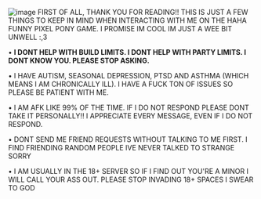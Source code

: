 ![image](https://github.com/user-attachments/assets/977ab256-3c61-4c33-973e-3b45215e1a83)
FIRST OF ALL, THANK YOU FOR READING!! THIS IS JUST A FEW THINGS TO KEEP IN MIND WHEN INTERACTING WITH ME ON THE HAHA FUNNY PIXEL PONY GAME. I PROMISE IM COOL IM JUST A WEE BIT UNWELL :,3



• **I DONT HELP WITH BUILD LIMITS. I DONT HELP WITH PARTY LIMITS. I DONT KNOW YOU. PLEASE STOP ASKING.**

• I HAVE AUTISM, SEASONAL DEPRESSION, PTSD AND ASTHMA (WHICH MEANS I AM CHRONICALLY ILL). I HAVE A FUCK TON OF ISSUES SO PLEASE BE PATIENT WITH ME. 

• I AM AFK LIKE 99% OF THE TIME. IF I DO NOT RESPOND PLEASE DONT TAKE IT PERSONALLY!! I APPRECIATE EVERY MESSAGE, EVEN IF I DO NOT RESPOND. 

• DONT SEND ME FRIEND REQUESTS WITHOUT TALKING TO ME FIRST. I FIND FRIENDING RANDOM PEOPLE IVE NEVER TALKED TO STRANGE SORRY

• I AM USUALLY IN THE 18+ SERVER SO IF I FIND OUT YOU'RE A MINOR I WILL CALL YOUR ASS OUT. PLEASE STOP INVADING 18+ SPACES I SWEAR TO GOD
